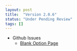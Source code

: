```yaml
---
layout: post
title:  "Version 2.0.6"
status: "Under Pending Review"
tags: []
---
```

* Github Issues
  * [Blank Option Page](https://github.com/Dhruv-Techapps/auto-click-auto-fill/issues/82)
